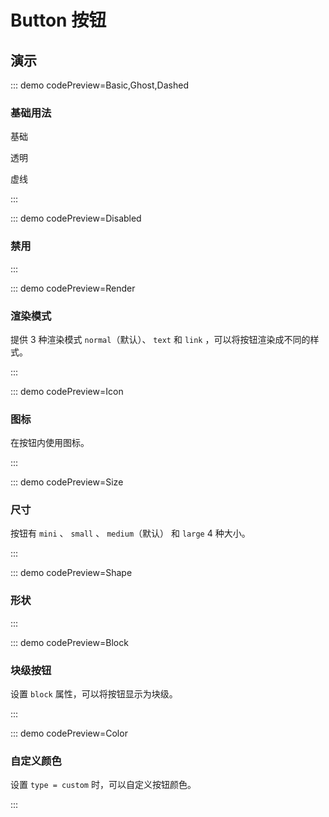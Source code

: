 <script setup>
import Basic from '@/button/demos/DemoBasic.vue'
import Ghost from '@/button/demos/DemoGhost.vue'
import Dashed from '@/button/demos/DemoDashed.vue'
import Disabled from '@/button/demos/DemoDisabled.vue'
import Render from '@/button/demos/DemoRender.vue'
import Icon from '@/button/demos/DemoIcon.vue'
import Size from '@/button/demos/DemoSize.vue'
import Shape from '@/button/demos/DemoShape.vue'
import Block from '@/button/demos/DemoBlock.vue'
import Color from '@/button/demos/DemoColor.vue'
</script>

# Button 按钮

## 演示

::: demo codePreview=Basic,Ghost,Dashed

### 基础用法

基础

<Basic />

透明

<Ghost />

虚线

<Dashed />

:::

::: demo codePreview=Disabled

### 禁用

<Disabled />

:::

::: demo codePreview=Render

### 渲染模式

提供 3 种渲染模式 `normal`（默认）、 `text` 和 `link` ，可以将按钮渲染成不同的样式。

<Render />

:::

::: demo codePreview=Icon

### 图标

在按钮内使用图标。

<Icon />

:::

::: demo codePreview=Size

### 尺寸

按钮有 `mini` 、 `small` 、 `medium`（默认） 和 `large` 4 种大小。

<Size />

:::

::: demo codePreview=Shape

### 形状

<Shape />

:::

::: demo codePreview=Block

### 块级按钮

设置 `block` 属性，可以将按钮显示为块级。

<Block />

:::

::: demo codePreview=Color

### 自定义颜色

设置 `type = custom` 时，可以自定义按钮颜色。

<Color />

:::
